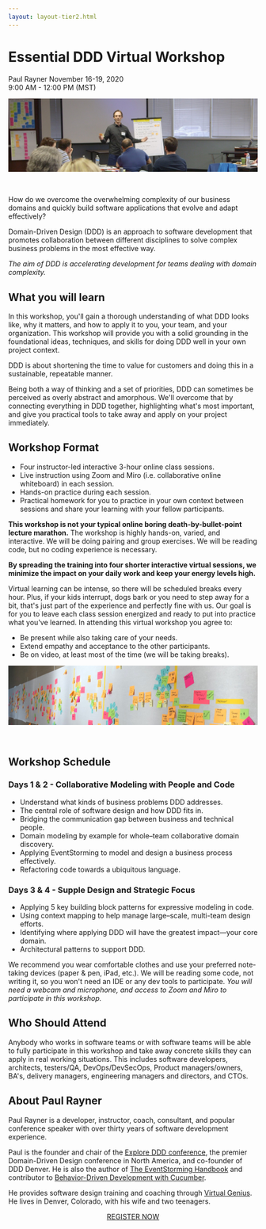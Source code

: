 ```yaml
---
layout: layout-tier2.html
---
```

<div class="container section workshop-single-page">
    <div class="row">
      <div class="col-xs-12 col-sm-2">
            <div class="speaker-container">
                <div class="speaker-img paul-rayner keep-color"></div>
                </div>
            </div>
            <div class="col-xs-12 col-sm-8 content">
                <h1>Essential DDD Virtual Workshop</h1>
                <p><span class="speaker-name">Paul Rayner</span>
                <span class="duration">November 16-19, 2020<br>9:00 AM - 12:00 PM (MST)</span></p>
                <img src="../img/workshop/Workshop-Paul-Rayner-1.jpg" class="speaker--workshop-content-img" alt="" style="margin-bottom: 30px;"/>
                <p>How do we overcome the overwhelming complexity of our business domains and quickly build software applications that evolve and adapt effectively?</p>
                <p>Domain-Driven Design (DDD) is an approach to software development that promotes collaboration between different disciplines to solve complex business problems in the most effective way.</p>
                <p><em>The aim of DDD is accelerating development for teams dealing with domain complexity.</em></p>
                <h2>What you will learn</h2>
                <p>In this workshop, you'll gain a thorough understanding of what DDD looks like, why it matters, and how to apply it to you, your team, and your organization. This workshop will provide you with a solid grounding in the foundational ideas, techniques, and skills for doing DDD well in your own project context.</p>
                <P>DDD is about shortening the time to value for customers and doing this in a sustainable, repeatable manner.</p>
                <p>Being both a way of thinking and a set of priorities, DDD can sometimes be perceived as overly abstract and amorphous. We'll overcome that by connecting everything in DDD together, highlighting what's most important, and give you practical tools to take away and apply on your project immediately.</p>
                <h2>Workshop Format</h2>
                <ul>
                    <li>Four instructor-led interactive 3-hour online class sessions.
                    <li>Live instruction using Zoom and Miro (i.e. collaborative online whiteboard) in each session.
                    <li>Hands-on practice during each session.
                    <li>Practical homework for you to practice in your own context between sessions and share your learning with your fellow participants.
                </ul>
                <p><strong>This workshop is not your typical online boring death-by-bullet-point lecture marathon.</strong> The workshop is highly hands-on, varied, and interactive. We will be doing pairing and group exercises. We will be reading code, but no coding experience is necessary.</p>
                <p><strong>By spreading the training into four shorter interactive virtual sessions, we minimize the impact on your daily work and keep your energy levels high.</strong></p>
                <p>Virtual learning can be intense, so there will be scheduled breaks every hour. Plus, if your kids interrupt, dogs bark or you need to step away for a bit, that's just part of the experience and perfectly fine with us. Our goal is for you to leave each class session energized and ready to put into practice what you've learned. In attending this virtual workshop you agree to:</p>
                <ul>
                    <li>Be present while also taking care of your needs.</li>
                    <li>Extend empathy and acceptance to the other participants.</li>
                    <li>Be on video, at least most of the time (we will be taking breaks).</li>
                </ul>
                <img src="../img/workshop/Workshop-Paul-Rayner-2.jpg" class="speaker--workshop-content-img" alt="" style="margin-bottom: 30px;"/>
                <h2>Workshop Schedule</h2>
                <h3>Days 1 & 2 - Collaborative Modeling with People and Code</h3>
                <ul>
                    <li>Understand what kinds of business problems DDD addresses.</li>
                    <li>The central role of software design and how DDD fits in.</li>
                    <li>Bridging the communication gap between business and technical people.</li>
                    <li>Domain modeling by example for whole–team collaborative domain discovery.</li>
                    <li>Applying EventStorming to model and design a business process effectively.</li>
                    <li>Refactoring code towards a ubiquitous language.</li>
                </ul>
                <h3>Days 3 & 4 - Supple Design and Strategic Focus</h3>
                <ul>
                    <li>Applying 5 key building block patterns for expressive modeling in code.</li>
                    <li>Using context mapping to help manage large–scale, multi-team design efforts.</li>
                    <li>Identifying where applying DDD will have the greatest impact—your core domain.</li>
                    <li>Architectural patterns to support DDD.</li>
                </ul>
                <p>We recommend you wear comfortable clothes and use your preferred note-taking devices (paper & pen, iPad, etc.). We will be reading some code, not writing it, so you won't need an IDE or any dev tools to participate. <em>You will need a webcam and microphone, and access to Zoom and Miro to participate in this workshop.</em></p>
                <h2>Who Should Attend</h2>
                <p>Anybody who works in software teams or with software teams will be able to fully participate in this workshop and take away concrete skills they can apply in real working situations. This includes software developers, architects, testers/QA, DevOps/DevSecOps, Product managers/owners, BA's, delivery managers, engineering managers and directors, and CTOs.</p>
                <h2>About Paul Rayner</h2>
                <div class="speaker-img-in-content paul-rayner keep-color"></div>
                <p>Paul Rayner is a developer, instructor, coach, consultant, and popular conference speaker with over thirty years of software development experience.</p>
                <p>Paul is the founder and chair of the <a href="http://exploreddd.com/">Explore DDD conference</a>, the premier Domain-Driven Design conference in North America, and co-founder of DDD Denver. He is also the author of <a href="https://leanpub.com/eventstorming_handbook">The EventStorming Handbook</a> and contributor to <a href="https://www.amazon.com/Behavior-Driven-Development-Cucumber-Specification-Example/dp/0321772636">Behavior-Driven Development with Cucumber</a>.</p>
                <p>He provides software design training and coaching through <a href="http://virtualgenius.com/">Virtual Genius</a>. He lives in Denver, Colorado, with his wife and two teenagers.</p>
                <div class="col-xs-12" align="center">
                    <a class="btn" href="https://ti.to/EDDD/explore-ddd-2020-virtual-workshops">REGISTER NOW</a>
                </div>
            </div>
        </div>
    </div>
</div>